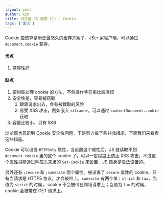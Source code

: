 ```yaml
---
layout: post
author: Kim
title: 浏览器 JS 缓存 (1) - Cookie
tags: ['面试']
---
```


Cookie 应该算是历史最悠久的缓存方案了，JSer 家喻户晓，可以通过 `document.cookie` 获得。

#### 优点
1. 兼容性好

#### 缺点
1. 要封装处理 cookie 的方法，不然操作字符串比较麻烦
1. 安全性差，容易被窃取
    1. 跟着请求出去，会有被截取的风险
    1. 易受 XSS 攻击，例如嵌入 `<iframe>`，可以通过 `contentDocument.cookie` 获取
1. 容量比较小，只有 5KB

浏览器也意识到 Cookie 安全性问题，于是努力做了些补救措施，下面我们来看看这些措施。

Cookie 可以设置 `HTTPOnly` 属性，当设置这个属性后，JS 就读取不到 `document.cookie` 里的这个 cookie 了，可以一定程度上防止 XSS 攻击。不过这个属性只能通过响应头来里的 `Set-Cookie` 来设置，JS 自身是没法设置的。

另外还有 `;secure` 和 `;samesite` 两个属性。被设置了 `secure` 属性的 cookie，只有当请求是 HTTPS 协议，才会被带上。`samesite` 有两个值：`strict` 和 `lax`，当值为 `strict` 的时候， cookie 不会被带在跨域请求上；当值为 `lax` 的时候，cookie 会被带在 GET 请求上。
